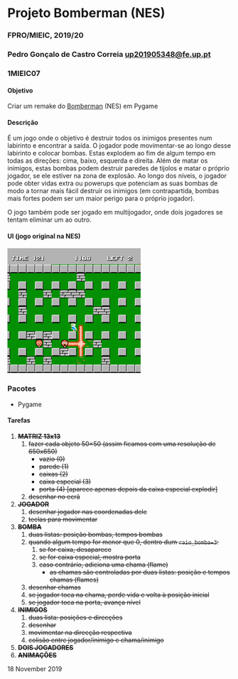 # Projeto Bomberman (NES)
### FPRO/MIEIC, 2019/20
### Pedro Gonçalo de Castro Correia up201905348@fe.up.pt
### 1MIEIC07 

#### Objetivo

Criar um remake do [Bomberman](https://www.retrogames.cz/play_085-NES.php) (NES) em Pygame

#### Descrição

É um jogo onde o objetivo é destruir todos os inimigos presentes num labirinto e encontrar a 
saída. O jogador pode movimentar-se ao longo desse labirinto e colocar bombas. Estas explodem 
ao fim de algum tempo em todas as direções: cima, baixo, esquerda e direita. Além de matar os 
inimigos, estas bombas podem destruir paredes de tijolos e matar o próprio jogador, se ele 
estiver na zona de explosão. Ao longo dos níveis, o jogador pode obter vidas extra ou powerups
que potenciam as suas bombas de modo a tornar mais fácil destruir os inimigos (em contrapartida,
bombas mais fortes podem ser um maior perigo para o próprio jogador).

O jogo também pode ser jogado em multijogador, onde dois jogadores se tentam eliminar um ao
outro.

#### UI (jogo original na NES)

![](ui.gif)

### Pacotes

- Pygame

#### Tarefas

1. ~~**MATRIZ 13x13**~~
   1. ~~fazer cada objeto 50×50 (assim ficamos com uma resolução de 650x650)~~
      * ~~vazio (0)~~
      * ~~parede (1)~~
      * ~~caixas (2)~~
      * ~~caixa especial (3)~~
      * ~~porta (4) [aparece apenas depois da caixa especial explodir]~~
   1. ~~desenhar no ecrã~~
1. ~~**JOGADOR**~~
   1. ~~desenhar jogador nas coordenadas dele~~
   1. ~~teclas para movimentar~~
1. ~~**BOMBA**~~
   1. ~~duas listas: posição bombas, tempos bombas~~
   1. ~~quando algum tempo for menor que 0, dentro dum `raio_bomba=3`:~~
      1. ~~se for caixa, desaparece~~
      1. ~~se for caixa especial, mostra porta~~
      1. ~~caso contrário, adiciona uma chama (flame)~~
         * ~~as chamas são controladas por duas listas: posição e tempos chamas (flames)~~
   1. ~~desenhar chamas~~
   1. ~~se jogador toca na chama, perde vida e volta à posição inicial~~
   1. ~~se jogador toca na porta, avança nível~~
1. ~~**INIMIGOS**~~
   1. ~~duas lista: posições e direcções~~
   1. ~~desenhar~~
   1. ~~movimentar na direcção respectiva~~
   1. ~~colisão entre jogador/inimigo e chama/inimigo~~
1. ~~**DOIS JOGADORES**~~
1. ~~**ANIMAÇÕES**~~

18 November 2019
